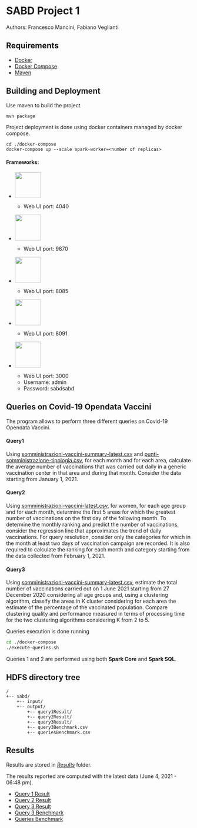 # SABD Project 1

Authors: Francesco Mancini, Fabiano Veglianti

## Requirements

- [Docker](https://www.docker.com/)
- [Docker Compose](https://docs.docker.com/compose/) 
- [Maven](https://maven.apache.org/)

## Building and Deployment 

Use maven to build the project
```shell
mvn package
```

Project deployment is done using docker containers managed by docker compose.
```shell
cd ./docker-compose
docker-compose up --scale spark-worker=<number of replicas>
```

#### Frameworks:

 - [<img src="https://upload.wikimedia.org/wikipedia/commons/thumb/f/f3/Apache_Spark_logo.svg/1200px-Apache_Spark_logo.svg.png" width=70px>](https://spark.apache.org/)

    - Web UI port: 4040

 - [<img src="https://uploads-ssl.webflow.com/5abbd6c80ca1b5830c921e17/5ad766e2a1a548ee4fc61cf6_hadoop%20(1).png" width=70px>](https://hadoop.apache.org/docs/r1.2.1/hdfs_design.html)

    - Web UI port: 9870

 - [<img src="https://miro.medium.com/max/400/1*b-i9e82pUCgJbsg3lpdFnA.jpeg" width=70px>](https://nifi.apache.org/)
   
    - Web UI port: 8085 

 - [<img src="https://upload.wikimedia.org/wikipedia/en/3/31/Cockroach_Labs_Logo.png" width=70px>](https://www.cockroachlabs.com/)
    
    - Web UI port: 8091 

 - [<img src="https://secure.gravatar.com/avatar/31cea69afa424609b2d83621b4d47f1d.jpg?s=80&r=g&d=mm" width=70px>](https://grafana.com/)
    - Web UI port: 3000
    - Username: admin
    - Password: sabdsabd 

## Queries on Covid-19 Opendata Vaccini

The program allows to perform three different queries on Covid-19 Opendata Vaccini.

#### Query1 
Using [somministrazioni-vaccini-summary-latest.csv](https://github.com/italia/covid19-opendata-vaccini/blob/master/dati/somministrazioni-vaccini-summary-latest.csv) and
[punti-somministrazione-tipologia.csv](https://github.com/italia/covid19-opendata-vaccini/blob/master/dati/punti-somministrazione-tipologia.csv), for each month and for each area, calculate the average number of vaccinations that was carried out daily in a generic vaccination center in that area and during that month. Consider the data starting from January 1, 2021. 

#### Query2
Using [somministrazioni-vaccini-latest.csv](https://github.com/italia/covid19-opendata-vaccini/blob/master/dati/somministrazioni-vaccini-latest.csv), for women, for each age group and for each month, determine the first 5 areas for which the greatest number of vaccinations on the first day of the following month. To determine the monthly ranking and predict the number of vaccinations, consider the regression line that approximates the trend of daily vaccinations. For query resolution, consider only the categories for which in the month at least two days of vaccination campaign are recorded. It is also required to calculate the ranking for each month and category starting from the data collected from February 1, 2021.

#### Query3
Using [somministrazioni-vaccini-summary-latest.csv](https://github.com/italia/covid19-opendata-vaccini/blob/master/dati/somministrazioni-vaccini-summary-latest.csv), estimate the total number of vaccinations carried out on 1 June 2021 starting from 27 December 2020 considering all age groups and, using a clustering algorithm, classify the areas in K cluster considering for each area the estimate of the percentage of the vaccinated population. Compare clustering quality and performance measured in terms of processing time for the two clustering algorithms considering K from 2 to 5.

Queries execution is done running
```bash
cd ./docker-compose
./execute-queries.sh
```

Queries 1 and 2 are performed using both **Spark Core** and **Spark SQL**.

## HDFS directory tree
```
/
+-- sabd/
    +-- input/
    +-- output/
        +-- query1Result/
        +-- query2Result/
        +-- query3Result/
        +-- query3Benchmark.csv
        +-- queriesBenchmark.csv
```

## Results
Results are stored in [*Results*](https://github.com/fmancini97/sabd-project1/tree/main/Results/sabd/output) folder.

The results reported are computed with the latest data (June 4, 2021 - 06:48 pm).

 - [Query 1 Result](https://github.com/fmancini97/sabd-project1/blob/main/Results/sabd/output/query1Result/query1Result.csv)
 - [Query 2 Result](https://github.com/fmancini97/sabd-project1/blob/main/Results/sabd/output/query2Result/query2Result.csv)
 - [Query 3 Result](https://github.com/fmancini97/sabd-project1/blob/main/Results/sabd/output/query3Result/query3Result.csv)
 - [Query 3 Benchmark](https://github.com/fmancini97/sabd-project1/blob/main/Results/sabd/output/query3Benchmark.csv)
 - [Queries Benchmark](https://github.com/fmancini97/sabd-project1/blob/main/Results/sabd/output/queriesBenchmark.csv)

